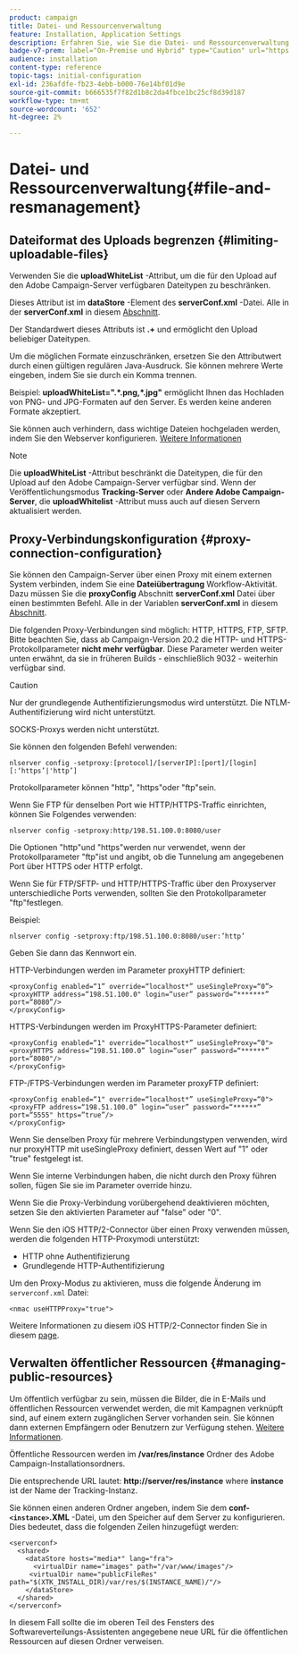 ```yaml
---
product: campaign
title: Datei- und Ressourcenverwaltung
feature: Installation, Application Settings
description: Erfahren Sie, wie Sie die Datei- und Ressourcenverwaltung in Campaign konfigurieren
badge-v7-prem: label="On-Premise und Hybrid" type="Caution" url="https://experienceleague.adobe.com/docs/campaign-classic/using/installing-campaign-classic/architecture-and-hosting-models/hosting-models-lp/hosting-models.html?lang=de" tooltip="Gilt nur für Hybrid- und On-Premise-Bereitstellungen"
audience: installation
content-type: reference
topic-tags: initial-configuration
exl-id: 236afdfe-fb23-4ebb-b000-76e14bf01d9e
source-git-commit: b666535f7f82d1b8c2da4fbce1bc25cf8d39d187
workflow-type: tm+mt
source-wordcount: '652'
ht-degree: 2%

---
```


# Datei- und Ressourcenverwaltung{#file-and-resmanagement}



## Dateiformat des Uploads begrenzen {#limiting-uploadable-files}

Verwenden Sie die **uploadWhiteList** -Attribut, um die für den Upload auf den Adobe Campaign-Server verfügbaren Dateitypen zu beschränken.

Dieses Attribut ist im **dataStore** -Element des **serverConf.xml** -Datei. Alle in der **serverConf.xml** in diesem [Abschnitt](../../installation/using/the-server-configuration-file.md).

Der Standardwert dieses Attributs ist **.+** und ermöglicht den Upload beliebiger Dateitypen.

Um die möglichen Formate einzuschränken, ersetzen Sie den Attributwert durch einen gültigen regulären Java-Ausdruck. Sie können mehrere Werte eingeben, indem Sie sie durch ein Komma trennen.

Beispiel: **uploadWhiteList=&quot;.&#42;.png,&#42;.jpg&quot;** ermöglicht Ihnen das Hochladen von PNG- und JPG-Formaten auf den Server. Es werden keine anderen Formate akzeptiert.

Sie können auch verhindern, dass wichtige Dateien hochgeladen werden, indem Sie den Webserver konfigurieren. [Weitere Informationen](web-server-configuration.md)

>[!NOTE]
>
>Die **uploadWhiteList** -Attribut beschränkt die Dateitypen, die für den Upload auf den Adobe Campaign-Server verfügbar sind. Wenn der Veröffentlichungsmodus **Tracking-Server** oder **Andere Adobe Campaign-Server**, die **uploadWhitelist** -Attribut muss auch auf diesen Servern aktualisiert werden.

## Proxy-Verbindungskonfiguration {#proxy-connection-configuration}

Sie können den Campaign-Server über einen Proxy mit einem externen System verbinden, indem Sie eine **Dateiübertragung** Workflow-Aktivität. Dazu müssen Sie die **proxyConfig** Abschnitt **serverConf.xml** Datei über einen bestimmten Befehl. Alle in der Variablen **serverConf.xml** in diesem [Abschnitt](../../installation/using/the-server-configuration-file.md).

Die folgenden Proxy-Verbindungen sind möglich: HTTP, HTTPS, FTP, SFTP. Bitte beachten Sie, dass ab Campaign-Version 20.2 die HTTP- und HTTPS-Protokollparameter **nicht mehr verfügbar**. Diese Parameter werden weiter unten erwähnt, da sie in früheren Builds - einschließlich 9032 - weiterhin verfügbar sind.

>[!CAUTION]
>
>Nur der grundlegende Authentifizierungsmodus wird unterstützt. Die NTLM-Authentifizierung wird nicht unterstützt.
>
>SOCKS-Proxys werden nicht unterstützt.
>

Sie können den folgenden Befehl verwenden:

```
nlserver config -setproxy:[protocol]/[serverIP]:[port]/[login][:‘https’|'http’]
```

Protokollparameter können &quot;http&quot;, &quot;https&quot;oder &quot;ftp&quot;sein.

Wenn Sie FTP für denselben Port wie HTTP/HTTPS-Traffic einrichten, können Sie Folgendes verwenden:

```
nlserver config -setproxy:http/198.51.100.0:8080/user
```

Die Optionen &quot;http&quot;und &quot;https&quot;werden nur verwendet, wenn der Protokollparameter &quot;ftp&quot;ist und angibt, ob die Tunnelung am angegebenen Port über HTTPS oder HTTP erfolgt.

Wenn Sie für FTP/SFTP- und HTTP/HTTPS-Traffic über den Proxyserver unterschiedliche Ports verwenden, sollten Sie den Protokollparameter &quot;ftp&quot;festlegen.


Beispiel:

```
nlserver config -setproxy:ftp/198.51.100.0:8080/user:’http’
```

Geben Sie dann das Kennwort ein.

HTTP-Verbindungen werden im Parameter proxyHTTP definiert:

```
<proxyConfig enabled=“1” override=“localhost*” useSingleProxy=“0”>
<proxyHTTP address=“198.51.100.0" login=“user” password=“*******” port=“8080”/>
</proxyConfig>
```

HTTPS-Verbindungen werden im ProxyHTTPS-Parameter definiert:

```
<proxyConfig enabled=“1" override=“localhost*” useSingleProxy=“0">
<proxyHTTPS address=“198.51.100.0” login=“user” password=“******” port=“8080"/>
</proxyConfig>
```

FTP-/FTPS-Verbindungen werden im Parameter proxyFTP definiert:

```
<proxyConfig enabled=“1" override=“localhost*” useSingleProxy=“0">
<proxyFTP address=“198.51.100.0” login=“user” password=“******” port=“5555" https=”true”/>
</proxyConfig>
```

Wenn Sie denselben Proxy für mehrere Verbindungstypen verwenden, wird nur proxyHTTP mit useSingleProxy definiert, dessen Wert auf &quot;1&quot; oder &quot;true&quot; festgelegt ist.

Wenn Sie interne Verbindungen haben, die nicht durch den Proxy führen sollen, fügen Sie sie im Parameter override hinzu.

Wenn Sie die Proxy-Verbindung vorübergehend deaktivieren möchten, setzen Sie den aktivierten Parameter auf &quot;false&quot; oder &quot;0&quot;.

Wenn Sie den iOS HTTP/2-Connector über einen Proxy verwenden müssen, werden die folgenden HTTP-Proxymodi unterstützt:

* HTTP ohne Authentifizierung
* Grundlegende HTTP-Authentifizierung

Um den Proxy-Modus zu aktivieren, muss die folgende Änderung im `serverconf.xml` Datei:

```
<nmac useHTTPProxy="true">
```

Weitere Informationen zu diesem iOS HTTP/2-Connector finden Sie in diesem [page](../../delivery/using/about-mobile-app-channel.md).

## Verwalten öffentlicher Ressourcen {#managing-public-resources}

Um öffentlich verfügbar zu sein, müssen die Bilder, die in E-Mails und öffentlichen Ressourcen verwendet werden, die mit Kampagnen verknüpft sind, auf einem extern zugänglichen Server vorhanden sein. Sie können dann externen Empfängern oder Benutzern zur Verfügung stehen. [Weitere Informationen](../../installation/using/deploying-an-instance.md#managing-public-resources).

Öffentliche Ressourcen werden im **/var/res/instance** Ordner des Adobe Campaign-Installationsordners.

Die entsprechende URL lautet: **http://server/res/instance** where **instance** ist der Name der Tracking-Instanz.

Sie können einen anderen Ordner angeben, indem Sie dem **conf-`<instance>`.XML** -Datei, um den Speicher auf dem Server zu konfigurieren. Dies bedeutet, dass die folgenden Zeilen hinzugefügt werden:

```
<serverconf>
  <shared>
    <dataStore hosts="media*" lang="fra">
      <virtualDir name="images" path="/var/www/images"/>
     <virtualDir name="publicFileRes" path="$(XTK_INSTALL_DIR)/var/res/$(INSTANCE_NAME)/"/>
    </dataStore>
  </shared>
</serverconf>
```

In diesem Fall sollte die im oberen Teil des Fensters des Softwareverteilungs-Assistenten angegebene neue URL für die öffentlichen Ressourcen auf diesen Ordner verweisen.
